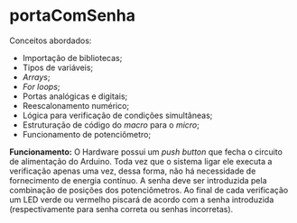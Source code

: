 # portaComSenha

Conceitos abordados:
- Importação de bibliotecas;
- Tipos de variáveis;
- *Arrays*;
- *For loops*;
- Portas analógicas e digitais;
- Reescalonamento numérico;
- Lógica para verificação de condições simultâneas;
- Estruturação de código do *macro* para o *micro*;
- Funcionamento de potenciômetro;

**Funcionamento:**
O Hardware possui um *push button* que fecha o circuito de alimentação do Arduino. Toda vez que o sistema ligar ele executa a verificação apenas uma vez, dessa forma, não há necessidade de fornecimento de energia contínuo. A senha deve ser introduzida pela combinação de posições dos potenciômetros. Ao final de cada verificação um LED verde ou vermelho piscará de acordo com a senha introduzida (respectivamente para senha correta ou senhas incorretas).
